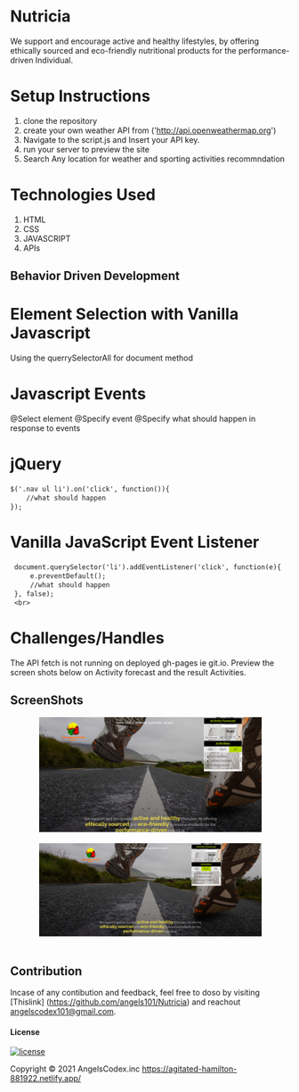 # Nutricia
We support and encourage active and healthy lifestyles, by offering ethically sourced and eco-friendly nutritional products for the performance-driven Individual.



#  Setup Instructions
1. clone the repository
2. create your own weather API from ('http://api.openweathermap.org')
3. Navigate to the script.js and Insert your API key.
4. run your server to preview the site
5. Search Any location for weather and sporting activities recommndation 

            
# Technologies Used
1. HTML
2. CSS 
3. JAVASCRIPT
4. APIs

            
## Behavior Driven Development

#  Element Selection with Vanilla Javascript

Using the querrySelectorAll for document method

# Javascript Events
 @Select element
 @Specify event
 @Specify what should happen in response to events

# jQuery
    $('.nav ul li').on('click', function()){
        //what should happen
    });
# Vanilla JavaScript Event Listener
     document.querySelector('li').addEventListener('click', function(e){
         e.preventDefault();
         //what should happen
     }, false);
     <br>
# Challenges/Handles
The API fetch is not running on deployed gh-pages ie git.io. Preview the screen shots below on Activity forecast and the result Activities. 
## ScreenShots

<div align="center">
    <img src="/images/shots/Activities.png" width="400px"</img> 
</div>

  <br/>
<div align="center">
    <img src="/images/shots/ActivityForecast.png" width="400px"</img> 
</div>

<br/>

## Contribution
Incase of any contibution and feedback, feel free to doso by visiting [Thislink] (https://github.com/angels101/Nutricia) and reachout angelscodex101@gmail.com.
                      </br>
#### License
  [![license](https://img.shields.io/github/license/DAVFoundation/captain-n3m0.svg?style=flat-square)](https://github.com/DAVFoundation/captain-n3m0/blob/master/LICENSE)

Copyright © 2021 AngelsCodex.inc
https://agitated-hamilton-881922.netlify.app/


